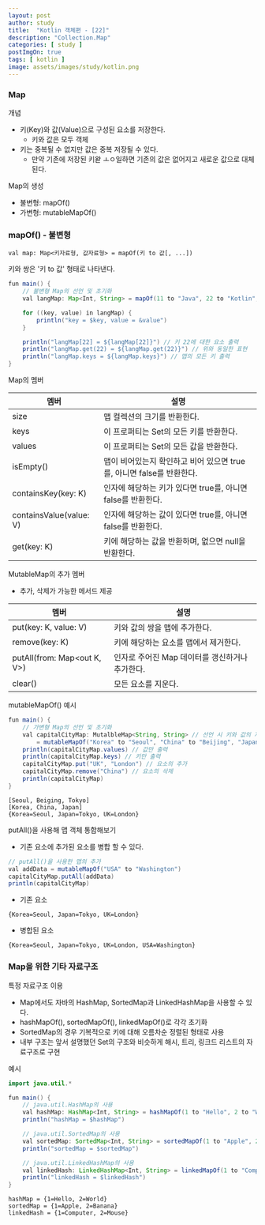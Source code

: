 ```yaml
---
layout: post
author: study
title:  "Kotlin 객체편 - [22]"
description: "Collection.Map"
categories: [ study ]
postImgOn: true
tags: [ kotlin ]
image: assets/images/study/kotlin.png
---
```


### Map

개념 
- 키(Key)와 값(Value)으로 구성된 요소를 저장한다.
    - 키와 값은 모두 객체
- 키는 중복될 수 없지만 값은 중복 저장될 수 있다.
    - 만약 기존에 저장된 키왇 ㅗㅇ일하면 기존의 값은 없어지고 새로운 값으로 대체 된다.

Map의 생성
- 불변형: mapOf()
- 가변형: mutableMapOf()


### mapOf() - 불변형

```
val map: Map<키자료형, 값자료형> = mapOf(키 to 값[, ...])
```

키와 쌍은 '키 to 값' 형태로 나타낸다.
```java
fun main() {
    // 불변형 Map의 선언 및 초기화
    val langMap: Map<Int, String> = mapOf(11 to "Java", 22 to "Kotlin", 33 to "C++")

    for ((key, value) in langMap) {
        println("key = $key, value = &value")
    }

    println("langMap[22] = ${langMap[22]}") // 키 22에 대한 요소 출력
    println("langMap.get(22) = ${langMap.get(22)}") // 위와 동일한 표현
    println("langMap.keys = ${langMap.keys}") // 맵의 모든 키 출력
}
```

Map의 멤버

| 멤버 | 설명 |
| --- | --- |
| size | 맵 컬렉션의 크기를 반환한다. |
| keys | 이 프로퍼티는 Set의 모든 키를 반환한다. |
| values | 이 프로퍼티는 Set의 모든 값을 반환한다. |
| isEmpty() | 맵이 비어있는지 확인하고 비어 있으면 true를, 아니면 false를 반환한다. |
| containsKey(key: K) | 인자에 해당하는 키가 있다면 true를, 아니면 false를 반환한다. |
| containsValue(value: V) | 인자에 해당하는 값이 있다면 true를, 아니면 false를 반환한다. |
| get(key: K) | 키에 해당하는 값을 반환하며, 없으면 null을 반환한다. |


MutableMap의 추가 멤버
- 추가, 삭제가 가능한 메서드 제공

| 멤버 | 설명 |
| --- | --- |
| put(key: K, value: V) | 키와 값의 쌍을 맵에 추가한다. |
| remove(key: K) | 키에 해당하는 요소를 맵에서 제거한다. |
| putAll(from: Map<out K, V>) | 인자로 주어진 Map 데이터를 갱신하거나 추가한다. |
| clear() | 모든 요소를 지운다. |


mutableMapOf() 예시
```java
fun main() {
    // 가변형 Map의 선언 및 초기화
    val capitalCityMap: MutalbleMap<String, String> // 선언 시 키와 값의 자료형을 명시할 수 있음(추론 가능 시 생략도 가능)
        = mutableMapOf("Korea" to "Seoul", "China" to "Beijing", "Japan" to "Tokyo")
    println(capitalCityMap.values) // 값만 출력
    println(capitalCityMap.keys) // 키만 출력
    capitalCityMap.put("UK", "London") // 요소의 추가
    capitalCityMap.remove("China") // 요소의 삭제
    println(capitalCityMap)
}
```
```
[Seoul, Beiging, Tokyo]
[Korea, China, Japan]
{Korea=Seoul, Japan=Tokyo, UK=London}
```

putAll()을 사용해 맵 객체 통합해보기
- 기존 요소에 추가된 요소를 병합 할 수 있다.

```java
// putAll()을 사용한 맵의 추가
val addData = mutableMapOf("USA" to "Washington")
capitalCityMap.putAll(addData)
println(capitalCityMap)
```
- 기존 요소

```
{Korea=Seoul, Japan=Tokyo, UK=London}
```

- 병합된 요소

```
{Korea=Seoul, Japan=Tokyo, UK=London, USA=Washington}
```


### Map을 위한 기타 자료구조

특정 자료구조 이용
- Map에서도 자바의 HashMap, SortedMap과 LinkedHashMap을 사용할 수 있다.
- hashMapOf(), sortedMapOf(), linkedMapOf()로 각각 초기화
- SortedMap의 경우 기복적으로 키에 대해 오름차순 정렬된 형태로 사용
- 내부 구조는 앞서 설명했던 Set의 구조와 비슷하게 해시, 트리, 링크드 리스트의 자료구조로 구현


예시
```java
import java.util.*

fun main() {
    // java.util.HashMap의 사용
    val hashMap: HashMap<Int, String> = hashMapOf(1 to "Hello", 2 to "World")
    println("hashMap = $hashMap")

    // java.util.SortedMap의 사용
    val sortedMap: SortedMap<Int, String> = sortedMapOf(1 to "Apple", 2 to "Bababa")
    println("sortedMap = $sortedMap")

    // java.util.LinkedHashMap의 사용
    val linkedHash: LinkedHashMap<Int, String> = linkedMapOf(1 to "Computer", 2 to "Mouse")
    println("linkedHash = $linkedHash")
}
```
```
hashMap = {1=Hello, 2=World}
sortedMap = {1=Apple, 2=Banana}
linkedHash = {1=Computer, 2=Mouse}
```